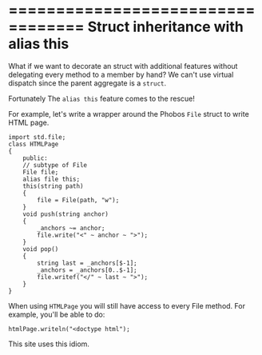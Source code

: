 ==================================
Struct inheritance with alias this
==================================

What if we want to decorate an struct with additional features without delegating every method to a member by hand?
We can't use virtual dispatch since the parent aggregate is a `struct`.

Fortunately The `alias this` feature comes to the rescue!

For example, let's write a wrapper around the Phobos `File` struct to write HTML page.


    import std.file;
    class HTMLPage
    {
        public:
        // subtype of File
        File file;
        alias file this;
        this(string path)
        {
            file = File(path, "w");
        }
        void push(string anchor)
        {
            _anchors ~= anchor;
            file.write("<" ~ anchor ~ ">");
        }
        void pop()
        {
            string last = _anchors[$-1];
            _anchors = _anchors[0..$-1];
            file.writef("</" ~ last ~ ">");
        }
    }

When using `HTMLPage` you will still have access to every File method. For example, you'll be able to do:

    htmlPage.writeln("<doctype html");

This site uses this idiom.


